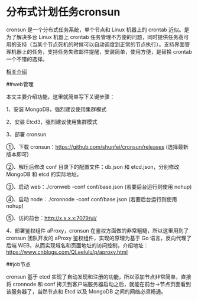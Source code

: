 # 分布式计划任务cronsun
cronsun 是一个分布式任务系统，单个节点和 Linux 机器上的 crontab 近似。是为了解决多台 Linux  机器上 crontab 任务管理不方便的问题，同时提供任务高可用的支持（当某个节点死机的时候可以自动调度到正常的节点执行）。支持界面管理机器上的任务，支持任务失败邮件提醒，安装简单，使用方便，是替换 crontab 一个不错的选择。

[相关介绍](https://zhangge.net/5129.html)

##web管理

本文主要介绍功能，这里就简单写下关键步骤：

1、安装 MongoDB，强烈建议使用集群模式

2、安装 Etcd3，强烈建议使用集群模式

3、部署 cronsun

①、下载 cronsun：https://github.com/shunfei/cronsun/releases  (选择最新版本即可)

②、解压后修改 conf 目录下的配置文件：db.json 和 etcd.json，分别修改 MongoDB 和 etcd 的实际地址。

③、启动 web：./cronweb -conf conf/base.json (若要后台运行则使用 nohup)

④、启动 node：./cronnode -conf conf/base.json (若要后台运行则使用 nohup)

⑤、访问前台：http://x.x.x.x:7079/ui/

4、部署鉴权组件 aProxy，cronsun 在鉴权方面做的非常粗糙，所以这里用到了 cronsun 团队开发的 aProxy 鉴权组件，实现的原理为基于 Go 语言，反向代理了后端 WEB，从而实现域名和页面地址的访问控制，介绍地址：https://www.cnblogs.com/QLeelulu/p/aproxy.html


##job节点

cronsun 基于 etcd 实现了自动发现和注册的功能，所以添加节点非常简单，直接将 cronnode 和 conf 拷贝到客户端服务器启动之后，就能在前台->节点页面看到该服务器了，当然节点和 Etcd 以及 MongoDB 之间的网络必须畅通。



